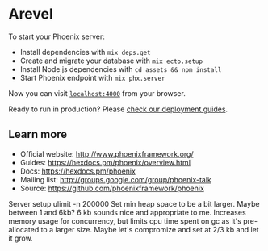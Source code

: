 # Arevel

To start your Phoenix server:

  * Install dependencies with `mix deps.get`
  * Create and migrate your database with `mix ecto.setup`
  * Install Node.js dependencies with `cd assets && npm install`
  * Start Phoenix endpoint with `mix phx.server`

Now you can visit [`localhost:4000`](http://localhost:4000) from your browser.

Ready to run in production? Please [check our deployment guides](https://hexdocs.pm/phoenix/deployment.html).

## Learn more

  * Official website: http://www.phoenixframework.org/
  * Guides: https://hexdocs.pm/phoenix/overview.html
  * Docs: https://hexdocs.pm/phoenix
  * Mailing list: http://groups.google.com/group/phoenix-talk
  * Source: https://github.com/phoenixframework/phoenix


Server setup
ulimit -n 200000
Set min heap space to be a bit larger. Maybe between 1 and 6kb? 6 kb sounds nice and appropriate to me. Increases memory usage for concurrency, but limits cpu time spent on gc as it's pre-allocated to a larger size. Maybe let's compromize and set at 2/3 kb and let it grow. 
